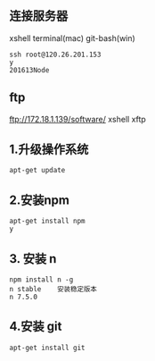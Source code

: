 ## 连接服务器
xshell
terminal(mac)
git-bash(win)

```
ssh root@120.26.201.153
y
201613Node
```

## ftp
ftp://172.18.1.139/software/
xshell
xftp


## 1.升级操作系统 
```
apt-get update
```

## 2.安装npm
```
apt-get install npm
y
```

## 3. 安装 n
```
npm install n -g   
n stable    安装稳定版本
n 7.5.0
```

## 4.安装 git
```
apt-get install git
```